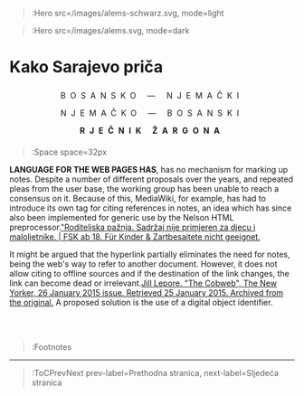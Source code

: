 > :Hero src=/images/alems-schwarz.svg,
>       mode=light

> :Hero src=/images/alems.svg,
>       mode=dark


<h1>Kako Sarajevo priča</h1>

<p style="text-transform:uppercase;letter-spacing:8px; line-height:2.2;" align="center">Bosansko — njemački<br>njemačko — bosanski<br><b>rječnik žargona</b></p>

> :Space space=32px

__LANGUAGE FOR THE WEB PAGES HAS__, has no mechanism for marking up notes. Despite a number of different proposals over the years, and repeated pleas from the user base, the working group has been unable to reach a consensus on it. Because of this, MediaWiki, for example, has had to introduce its own tag for citing references in notes, an idea which has since also been implemented for generic use by the Nelson HTML preprocessor.["Roditeljska pažnja. Sadržaj nije primjeren za djecu i maloljetnike. | FSK ab 18. Für Kinder & Zartbesaitete nicht geeignet.](:Footnote)

It might be argued that the hyperlink partially eliminates the need for notes, being the web's way to refer to another document. However, it does not allow citing to offline sources and if the destination of the link changes, the link can become dead or irrelevant.[Jill Lepore. "The Cobweb", The New Yorker, 26 January 2015 issue. Retrieved 25 January 2015. Archived from the original.](:Footnote) A proposed solution is the use of a digital object identifier.

<br><br>

> :Footnotes

****


> :ToCPrevNext prev-label=Prethodna stranica, next-label=Sljedeća stranica



